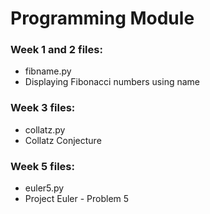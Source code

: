 # Programming Module

### Week 1 and 2 files:
- fibname.py
- Displaying Fibonacci numbers using name  


### Week 3 files:
- collatz.py
- Collatz Conjecture 

### Week 5 files:
- euler5.py 
- Project Euler - Problem 5
